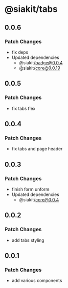 # @siakit/tabs

## 0.0.6

### Patch Changes

- fix deps
- Updated dependencies
  - @siakit/badge@0.0.4
  - @siakit/core@0.0.19

## 0.0.5

### Patch Changes

- fix tabs flex

## 0.0.4

### Patch Changes

- fix tabs and page header

## 0.0.3

### Patch Changes

- finish form unform
- Updated dependencies
  - @siakit/core@0.0.4

## 0.0.2

### Patch Changes

- add tabs styling

## 0.0.1

### Patch Changes

- add various components
